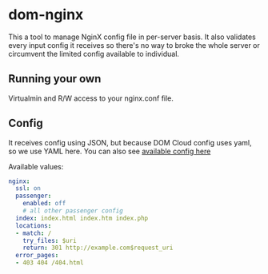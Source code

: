 # dom-nginx

This a tool to manage NginX config file in per-server basis. It also validates
every input config it receives so there's no way to broke the whole server or
circumvent the limited config available to individual.

## Running your own

Virtualmin and R/W access to your nginx.conf file.

## Config

It receives config using JSON, but because DOM Cloud config uses yaml, so we use YAML here. You can also see [available config here](src/nginx/validator.php)

Available values:

```yaml
nginx:
  ssl: on
  passenger:
    enabled: off
    # all other passenger config
  index: index.html index.htm index.php
  locations:
  - match: /
    try_files: $uri
    return: 301 http://example.com$request_uri
  error_pages:
  - 403 404 /404.html
```

